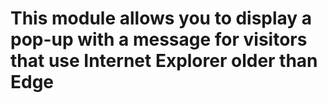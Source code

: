 # This module allows you to display a pop-up with a message for visitors that use Internet Explorer older than Edge